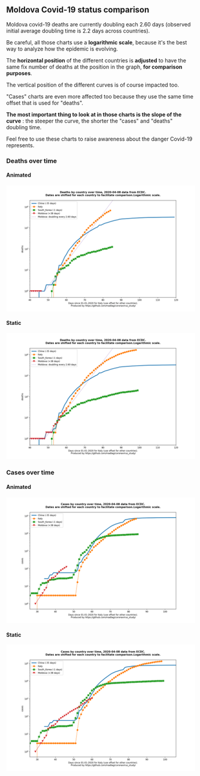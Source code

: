 ## Moldova Covid-19 status comparison 

Moldova covid-19 deaths are currently doubling each 2.60 days (observed initial average doubling time is 2.2 days across countries).



Be careful, all those charts use a **logarithmic scale**, because it's the best way to analyze how the epidemic is evolving.
 
The **horizontal position** of the different countries is **adjusted** to have the same fix number of deaths at the position in the graph, **for comparison purposes**.

The vertical position of the different curves is of course impacted too.

"Cases" charts are even more affected too because they use the same time offset that is used for "deaths".

**The most important thing to look at in those charts is the slope of the curve** : the steeper the curve, the shorter the "cases" and "deaths" doubling time.

Feel free to use these charts to raise awareness about the danger Covid-19 represents. 


 
### Deaths over time
 
#### Animated
![Moldova covid-19 deaths animated chart](https://raw.githubusercontent.com/madlag/coronavirus_study/master/notebooks/graphs/2020-04-08/countries/Moldova/2020-04-08_Moldova_deaths.gif "Moldova covid-19 deaths animated chart")   
 
#### Static
![Moldova covid-19 deaths static chart](https://raw.githubusercontent.com/madlag/coronavirus_study/master/notebooks/graphs/2020-04-08/countries/Moldova/2020-04-08_Moldova_deaths.png "Moldova covid-19 deaths static chart")   

 
### Cases over time
 
#### Animated
![Moldova covid-19 cases animated chart](https://raw.githubusercontent.com/madlag/coronavirus_study/master/notebooks/graphs/2020-04-08/countries/Moldova/2020-04-08_Moldova_cases.gif "Moldova covid-19 cases animated chart")   
 
#### Static
![Moldova covid-19 cases static chart](https://raw.githubusercontent.com/madlag/coronavirus_study/master/notebooks/graphs/2020-04-08/countries/Moldova/2020-04-08_Moldova_cases.png "Moldova covid-19 cases static chart")   


